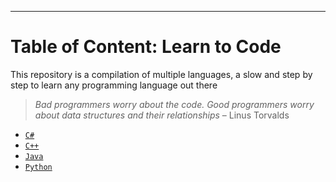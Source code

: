 ___

# Table of Content: Learn to Code
This repository is a compilation of multiple languages, a slow and step by step to learn any programming language out there

> *Bad programmers worry about the code. Good programmers worry about data structures and their relationships* – Linus Torvalds


* [`C#`](https://github.com/studentdevelops/Codes/tree/eea3def876eca856313b112e452f16b309892eb2/C%23CodingQuestions)
* [`C++`](https://github.com/studentdevelops/Codes/tree/eea3def876eca856313b112e452f16b309892eb2/CppCodingQuestions)
* [`Java`](https://github.com/studentdevelops/Codes/tree/eea3def876eca856313b112e452f16b309892eb2/JavaCodingQuestions)
* [`Python`](https://github.com/studentdevelops/Codes/tree/main/PythonCodingQuestions)

